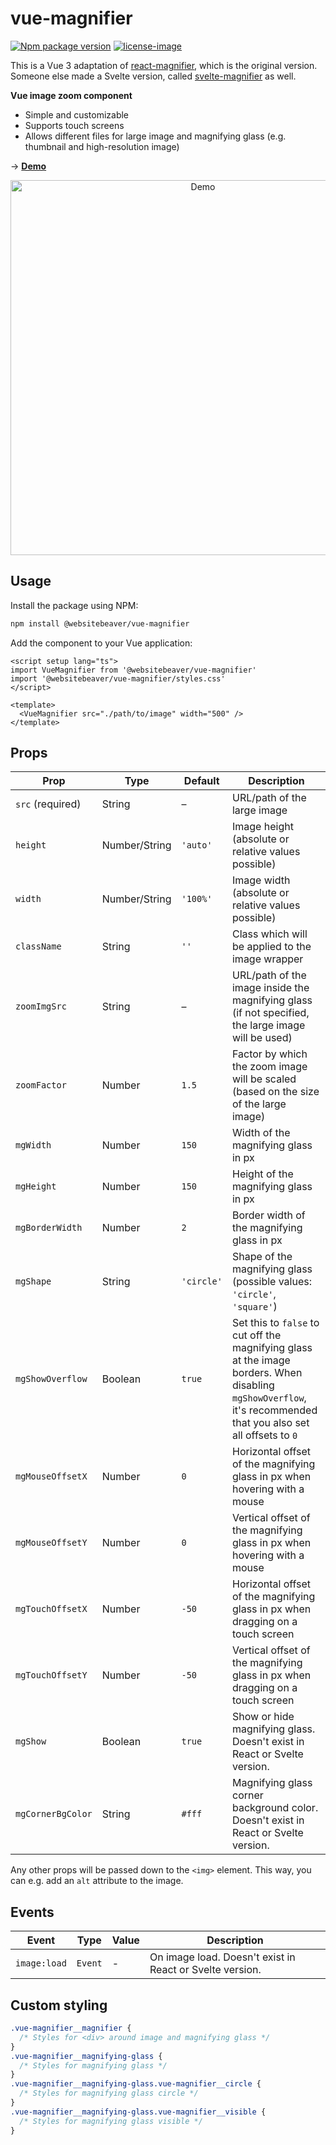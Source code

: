 # vue-magnifier

[![Npm package version](https://img.shields.io/npm/v/@websitebeaver/vue-magnifier/latest.svg?style=for-the-badge&logo=npm)](https://www.npmjs.com/package/@websitebeaver/vue-magnifier) [![license-image](https://img.shields.io/github/license/WebsiteBeaver/vue-magnifier?style=for-the-badge)](https://github.com/WebsiteBeaver/vue-magnifier/blob/master/LICENSE)

This is a Vue 3 adaptation of [react-magnifier](https://github.com/samuelmeuli/react-magnifier), which is the original version. Someone else made a Svelte version, called [svelte-magnifier](https://github.com/supercoww/svelte-magnifier) as well.

**Vue image zoom component**

- Simple and customizable
- Supports touch screens
- Allows different files for large image and magnifying glass (e.g. thumbnail and high-resolution image)

→ **[Demo](https://githubbox.com/WebsiteBeaver/vue-magnifier)**

<div style="text-align: center">
  <img src="https://raw.githubusercontent.com/WebsiteBeaver/vue-magnifier/d8cdfa26b08348a223b54105faa9c9767f15798f/images/demo.gif" alt="Demo" style="width: 600px" />
</div>

## Usage

Install the package using NPM:

```bash
npm install @websitebeaver/vue-magnifier
```

Add the component to your Vue application:

```vue
<script setup lang="ts">
import VueMagnifier from '@websitebeaver/vue-magnifier'
import '@websitebeaver/vue-magnifier/styles.css'
</script>

<template>
  <VueMagnifier src="./path/to/image" width="500" />
</template>
```

## Props

| Prop             | Type          | Default    | Description |
| ---------------- | ------------- | ---------- | ----------- |
| `src` (required) | String        | –          | URL/path of the large image                                                                                                                                      |
| `height`         | Number/String | `'auto'`   | Image height (absolute or relative values possible)                                                                                                              |
| `width`          | Number/String | `'100%'`   | Image width (absolute or relative values possible)                                                                                                               |
| `className`      | String        | `''`       | Class which will be applied to the image wrapper                                                                                                                 |
| `zoomImgSrc`     | String        | –          | URL/path of the image inside the magnifying glass (if not specified, the large image will be used)                                                               |
| `zoomFactor`     | Number        | `1.5`      | Factor by which the zoom image will be scaled (based on the size of the large image)                                                                             |
| `mgWidth`        | Number        | `150`      | Width of the magnifying glass in px                                                                                                                              |
| `mgHeight`       | Number        | `150`      | Height of the magnifying glass in px                                                                                                                             |
| `mgBorderWidth`  | Number        | `2`        | Border width of the magnifying glass in px                                                                                                                       |
| `mgShape`        | String        | `'circle'` | Shape of the magnifying glass (possible values: `'circle'`, `'square'`)                                                                                          |
| `mgShowOverflow` | Boolean       | `true`     | Set this to `false` to cut off the magnifying glass at the image borders. When disabling `mgShowOverflow`, it's recommended that you also set all offsets to `0` |
| `mgMouseOffsetX` | Number        | `0`        | Horizontal offset of the magnifying glass in px when hovering with a mouse                                                                                       |
| `mgMouseOffsetY` | Number        | `0`        | Vertical offset of the magnifying glass in px when hovering with a mouse                                                                                         |
| `mgTouchOffsetX` | Number        | `-50`      | Horizontal offset of the magnifying glass in px when dragging on a touch screen                                                                                  |
| `mgTouchOffsetY` | Number        | `-50`      | Vertical offset of the magnifying glass in px when dragging on a touch screen                                                                                    |
| `mgShow`         | Boolean       | `true`     | Show or hide magnifying glass. Doesn't exist in React or Svelte version. |
| `mgCornerBgColor` | String | `#fff`   | Magnifying glass corner background color. Doesn't exist in React or Svelte version. |

Any other props will be passed down to the `<img>` element. This way, you can e.g. add an `alt` attribute to the image.

## Events

| Event            | Type          | Value | Description |
| ---------------- | ------------- | ----- | ----------- |
| `image:load`     | `Event`       | -     | On image load. Doesn't exist in React or Svelte version. |

## Custom styling

```css
.vue-magnifier__magnifier {
  /* Styles for <div> around image and magnifying glass */
}
.vue-magnifier__magnifying-glass {
  /* Styles for magnifying glass */
}
.vue-magnifier__magnifying-glass.vue-magnifier__circle {
  /* Styles for magnifying glass circle */
}
.vue-magnifier__magnifying-glass.vue-magnifier__visible {
  /* Styles for magnifying glass visible */
}
```
